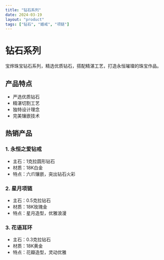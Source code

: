 ```yaml
---
title: "钻石系列"
date: 2024-03-19
layout: "product"
tags: ["钻石", "婚戒", "项链"]
---
```


# 钻石系列

宝烨珠宝钻石系列，精选优质钻石，搭配精湛工艺，打造永恒璀璨的珠宝作品。

## 产品特点

- 严选优质钻石
- 精湛切割工艺
- 独特设计理念
- 完美镶嵌技术

## 热销产品

### 1. 永恒之爱钻戒
- 主石：1克拉圆形钻石
- 材质：18K白金
- 特点：六爪镶嵌，突出钻石火彩

### 2. 星月项链
- 主石：0.5克拉钻石
- 材质：18K玫瑰金
- 特点：星月造型，优雅浪漫

### 3. 花语耳环
- 主石：0.3克拉钻石
- 材质：18K黄金
- 特点：花瓣造型，灵动优雅 